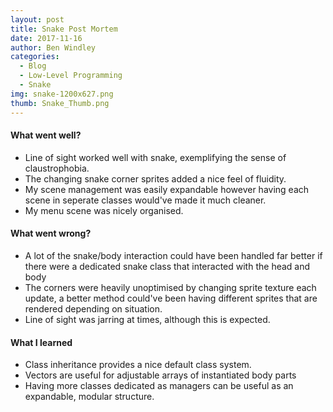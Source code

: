 ```yaml
---
layout: post
title: Snake Post Mortem
date: 2017-11-16
author: Ben Windley
categories:
  - Blog
  - Low-Level Programming
  - Snake
img: snake-1200x627.png
thumb: Snake_Thumb.png
---
```

<!--more-->
#### What went well?
- Line of sight worked well with snake, exemplifying the sense of claustrophobia.
- The changing snake corner sprites added a nice feel of fluidity.
- My scene management was easily expandable however having each scene in seperate classes would've made it much cleaner.
- My menu scene was nicely organised.

#### What went wrong?
- A lot of the snake/body interaction could have been handled far better if there were a dedicated snake class that interacted with the head and body
- The corners were heavily unoptimised by changing sprite texture each update, a better method could've been having different sprites that are rendered depending on situation.
- Line of sight was jarring at times, although this is expected.

#### What I learned
- Class inheritance provides a nice default class system.
- Vectors are useful for adjustable arrays of instantiated body parts
- Having more classes dedicated as managers can be useful as an expandable, modular structure.

